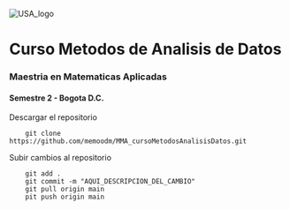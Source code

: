 ![USA_logo](https://www.usergioarboleda.edu.co/wp-content/uploads/ultimatum/imagens/logo-mobile-UniversidadSergioArboleda.png)

# Curso Metodos de Analisis de Datos
### Maestria en Matematicas Aplicadas
#### Semestre 2 - Bogota D.C.


Descargar el repositorio
```
    git clone https://github.com/memoodm/MMA_cursoMetodosAnalisisDatos.git
```

Subir cambios al repositorio
```
	git add .
	git commit -m "AQUI_DESCRIPCION_DEL_CAMBIO"
	git pull origin main
	pit push origin main
```